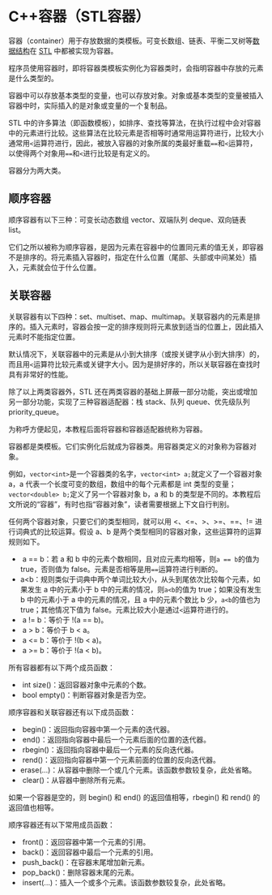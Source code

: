 # C++容器（STL容器）

容器（container）用于存放数据的类模板。可变长数组、链表、平衡二叉树等[数据结构](http://c.biancheng.net/data_structure/)在 [STL](http://c.biancheng.net/stl/) 中都被实现为容器。

 程序员使用容器时，即将容器类模板实例化为容器类时，会指明容器中存放的元素是什么类型的。

 容器中可以存放基本类型的变量，也可以存放对象。对象或基本类型的变量被插入容器中时，实际插入的是对象或变量的一个复制品。

 STL 中的许多算法（即函数模板），如排序、查找等算法，在执行过程中会对容器中的元素进行比较。这些算法在比较元素是否相等时通常用运算符进行，比较大小通常用`<`运算符进行，因此，被放入容器的对象所属的类最好重载`==`和`<`运算符，以使得两个对象用`==`和`<`进行比较是有定义的。

 容器分为两大类。

## 	顺序容器

顺序容器有以下三种：可变长动态数组 vector、双端队列 deque、双向链表 list。

 它们之所以被称为顺序容器，是因为元素在容器中的位置同元素的值无关，即容器不是排序的。将元素插入容器时，指定在什么位置（尾部、头部或中间某处）插入，元素就会位于什么位置。

## 	关联容器

关联容器有以下四种：set、multiset、map、multimap。关联容器内的元素是排序的。插入元素时，容器会按一定的排序规则将元素放到适当的位置上，因此插入元素时不能指定位置。

 默认情况下，关联容器中的元素是从小到大排序（或按关键字从小到大排序）的，而且用`<`运算符比较元素或关键字大小。因为是排好序的，所以关联容器在查找时具有非常好的性能。

 除了以上两类容器外，STL 还在两类容器的基础上屏蔽一部分功能，突出或增加另一部分功能，实现了三种容器适配器：栈 stack、队列 queue、优先级队列 priority_queue。

 为称呼方便起见，本教程后面将容器和容器适配器统称为容器。

 容器都是类模板。它们实例化后就成为容器类。用容器类定义的对象称为容器对象。

 例如，`vector<int>`是一个容器类的名字，`vector<int> a;`就定义了一个容器对象 a，a 代表一个长度可变的数组，数组中的每个元素都是 int 类型的变量；`vector<double> b;`定义了另一个容器对象 b，a 和 b 的类型是不同的。本教程后文所说的“容器”，有时也指“容器对象”，读者需要根据上下文自行判别。

 任何两个容器对象，只要它们的类型相同，就可以用 <、<=、>、>=、==、!= 进行词典式的比较运算。假设 a、b 是两个类型相同的容器对象，这些运算符的运算规则如下。

- ​		a == b：若 a 和 b 中的元素个数相同，且对应元素均相等，则`a == b`的值为 true，否则值为 false。元素是否相等是用`==`运算符进行判断的。
- ​		a<b：规则类似于词典中两个单词比较大小，从头到尾依次比较每个元素，如果发生 a 中的元素小于 b 中的元素的情况，则`a<b`的值为 true；如果没有发生 b 中的元素小于 a 中的元素的情况，且 a 中的元素个数比 b 少，`a<b`的值也为 true；其他情况下值为 false。元素比较大小是通过`<`运算符进行的。
- ​		a != b：等价于 !(a == b)。
- ​		a > b：等价于 b < a。
- ​		a <= b：等价于 !(b < a)。
- ​		a >= b：等价于 !(a < b)。


 所有容器都有以下两个成员函数：

- ​		int size()：返回容器对象中元素的个数。
- ​		bool empty()：判断容器对象是否为空。


 顺序容器和关联容器还有以下成员函数：

- ​		begin()：返回指向容器中第一个元素的迭代器。
- ​		end()：返回指向容器中最后一个元素后面的位置的迭代器。
- ​		rbegin()：返回指向容器中最后一个元素的反向迭代器。
- ​		rend()：返回指向容器中第一个元素前面的位置的反向迭代器。
- ​		erase(...)：从容器中删除一个或几个元素。该函数参数较复杂，此处省略。
- ​		clear()：从容器中删除所有元素。


 如果一个容器是空的，则 begin() 和 end() 的返回值相等，rbegin() 和 rend() 的返回值也相等。

 顺序容器还有以下常用成员函数：

- ​		front()：返回容器中第一个元素的引用。
- ​		back()：返回容器中最后一个元素的引用。
- ​		push_back()：在容器末尾增加新元素。
- ​		pop_back()：删除容器末尾的元素。
- ​		insert(...)：插入一个或多个元素。该函数参数较复杂，此处省略。